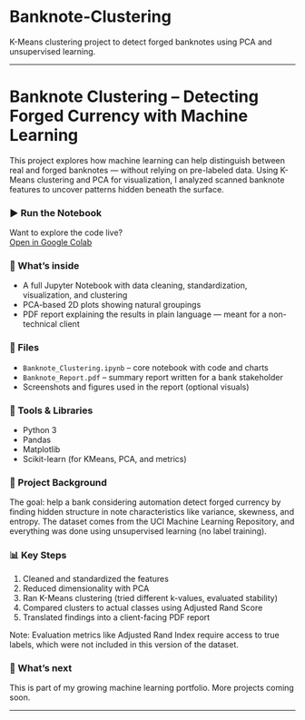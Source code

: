 # Banknote-Clustering
K-Means clustering project to detect forged banknotes using PCA and unsupervised learning.

---

# Banknote Clustering – Detecting Forged Currency with Machine Learning

This project explores how machine learning can help distinguish between real and forged banknotes — without relying on pre-labeled data. Using K-Means clustering and PCA for visualization, I analyzed scanned banknote features to uncover patterns hidden beneath the surface.

### ▶️ Run the Notebook
Want to explore the code live?  
[Open in Google Colab](https://colab.research.google.com/github/Nature199/banknote-clustering/blob/main/Banknote_Authentication__dataset.ipynb)

### 🧠 What’s inside
- A full Jupyter Notebook with data cleaning, standardization, visualization, and clustering
- PCA-based 2D plots showing natural groupings
- PDF report explaining the results in plain language — meant for a non-technical client

### 📂 Files
- `Banknote_Clustering.ipynb` – core notebook with code and charts  
- `Banknote_Report.pdf` – summary report written for a bank stakeholder  
- Screenshots and figures used in the report (optional visuals)

### 🧰 Tools & Libraries
- Python 3  
- Pandas  
- Matplotlib  
- Scikit-learn (for KMeans, PCA, and metrics)  

### 🔎 Project Background
The goal: help a bank considering automation detect forged currency by finding hidden structure in note characteristics like variance, skewness, and entropy. The dataset comes from the UCI Machine Learning Repository, and everything was done using unsupervised learning (no label training).

### 📊 Key Steps
1. Cleaned and standardized the features  
2. Reduced dimensionality with PCA  
3. Ran K-Means clustering (tried different k-values, evaluated stability)  
4. Compared clusters to actual classes using Adjusted Rand Score  
5. Translated findings into a client-facing PDF report

Note: Evaluation metrics like Adjusted Rand Index require access to true labels, which were not included in this version of the dataset.

### 🚀 What’s next
This is part of my growing machine learning portfolio. More projects coming soon.

---
